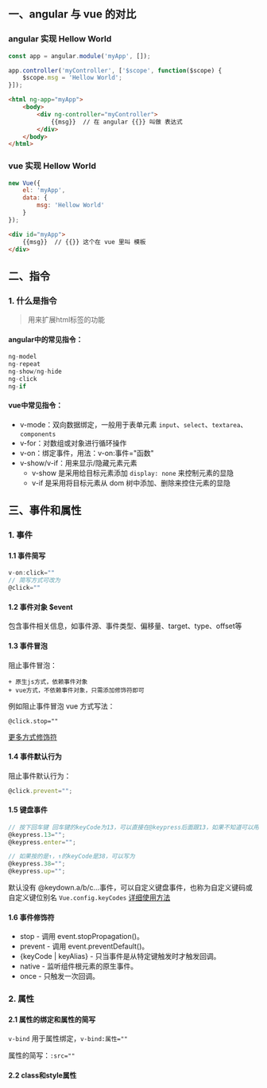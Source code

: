 ## 一、angular 与 vue 的对比

### angular 实现 Hellow World

```js
const app = angular.module('myApp', []);

app.controller('myController', ['$scope', function($scope) {
    $scope.msg = 'Hellow World';
}]);
```

```html
<html ng-app="myApp">
    <body>
        <div ng-controller="myController">
            {{msg}}  // 在 angular {{}} 叫做 表达式
        </div>
    </body>
</html>
```

### vue 实现 Hellow World

```js
new Vue({
    el: 'myApp',
    data: {
        msg: 'Hellow World'
    }
});
```

```html
<div id="myApp">
    {{msg}}  // {{}} 这个在 vue 里叫 模板
</div>
```

## 二、指令

### 1. 什么是指令

> 用来扩展html标签的功能

#### angular中的常见指令：

```js
ng-model
ng-repeat
ng-show/ng-hide
ng-click
ng-if
```

#### vue中常见指令：

+ v-mode：双向数据绑定，一般用于表单元素 `input`、`select`、`textarea`、`components`
+ v-for：对数组或对象进行循环操作
+ v-on：绑定事件，用法：v-on:事件="函数"
+ v-show/v-if：用来显示/隐藏元素元素
    - v-show 是采用给目标元素添加 `display: none` 来控制元素的显隐
    - v-if 是采用将目标元素从 dom 树中添加、删除来控住元素的显隐

## 三、事件和属性

### 1. 事件

#### 1.1 事件简写

```js
v-on:click=""
// 简写方式可改为
@click=""
```
#### 1.2 事件对象 $event

包含事件相关信息，如事件源、事件类型、偏移量、target、type、offset等

#### 1.3 事件冒泡

阻止事件冒泡：

    + 原生js方式，依赖事件对象
    + vue方式，不依赖事件对象，只需添加修饰符即可

例如阻止事件冒泡 vue 方式写法：

```
@click.stop=""
```

[更多方式修饰符](https://cn.vuejs.org/v2/api/#v-on)

#### 1.4 事件默认行为

阻止事件默认行为：

```js
@click.prevent="";
```

#### 1.5 键盘事件

```js
// 按下回车键 回车键的keyCode为13，可以直接在@keypress后面跟13，如果不知道可以用@keypress后面跟enter.
@keypress.13="";
@keypress.enter="";

// 如果按的是↑，↑的keyCode是38，可以写为
@keypress.38="";
@keypress.up="";
```

默认没有 @keydown.a/b/c...事件，可以自定义键盘事件，也称为自定义键码或自定义键位别名 `Vue.config.keyCodes` [详细使用方法](https://cn.vuejs.org/v2/api/#keyCodes)

#### 1.6 事件修饰符

+ stop - 调用 event.stopPropagation()。
+ prevent - 调用 event.preventDefault()。
+ {keyCode | keyAlias} - 只当事件是从特定键触发时才触发回调。
+ native - 监听组件根元素的原生事件。
+ once - 只触发一次回调。

### 2. 属性

#### 2.1 属性的绑定和属性的简写

`v-bind` 用于属性绑定，`v-bind:属性=""`

属性的简写：`:src=""`

#### 2.2 class和style属性